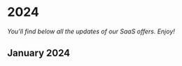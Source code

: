 # 2024

*You'll find below all the updates of our SaaS offers. Enjoy!*

<!-- Months always are title level 2 with ## before -->
## January 2024

